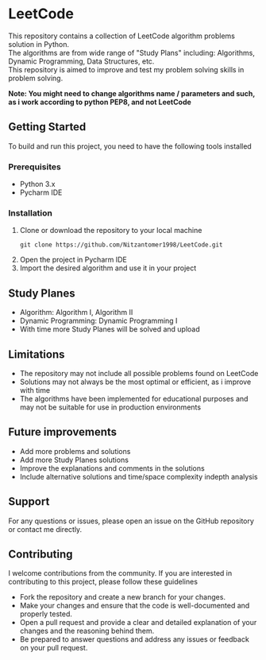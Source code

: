 <h1>LeetCode</h1>
<p>
   This repository contains a collection of LeetCode algorithm problems solution in Python.<br>
   The algorithms are from wide range of "Study Plans" including: Algorithms, Dynamic Programming, Data Structures, etc.<br>
   This repository is aimed to improve and test my problem solving skills in problem solving.

   <b>Note: You might need to change algorithms name / parameters and such, as i work according to python PEP8, and not LeetCode</b>
</p>

<h2>Getting Started</h2>
<p>To build and run this project, you need to have the following tools installed</p>

<h3>Prerequisites</h3>
<ul>
   <li>Python 3.x</li>
   <li>Pycharm IDE</li>
</ul>

<h3>Installation</h3>
<ol>
   <li>
      Clone or download the repository to your local machine
      <pre><code>git clone https://github.com/Nitzantomer1998/LeetCode.git</code></pre>
   </li>
   <li>Open the project in Pycharm IDE</li>
   <li>Import the desired algorithm and use it in your project</li>
</ol>

<h2>Study Planes</h2>
<ul>
   <li>Algorithm: Algorithm I, Algorithm II</li>
   <li>Dynamic Programming: Dynamic Programming I</li>
   <li>With time more Study Planes will be solved and upload</li>
</ul>

<h2>Limitations</h2>
<ul>
   <li>The repository may not include all possible problems found on LeetCode</li>
   <li>Solutions may not always be the most optimal or efficient, as i improve with time</li>
   <li>The algorithms have been implemented for educational purposes and may not be suitable for use in production environments</li>
</ul>

<h2>Future improvements</h2>
<ul>
   <li>Add more problems and solutions</li>
   <li>Add more Study Planes solutions</li>
   <li>Improve the explanations and comments in the solutions</li>
   <li>Include alternative solutions and time/space complexity indepth analysis</li>
</ul>

<h2>Support</h2>
<p>For any questions or issues, please open an issue on the GitHub repository or contact me directly.</p>

<h2>Contributing</h2>
<p>I welcome contributions from the community. If you are interested in contributing to this project, please follow these guidelines</p>
<ul>
  <li>Fork the repository and create a new branch for your changes.</li>
  <li>Make your changes and ensure that the code is well-documented and properly tested.</li>
  <li>Open a pull request and provide a clear and detailed explanation of your changes and the reasoning behind them.</li>
  <li>Be prepared to answer questions and address any issues or feedback on your pull request.</li>
</ul>
